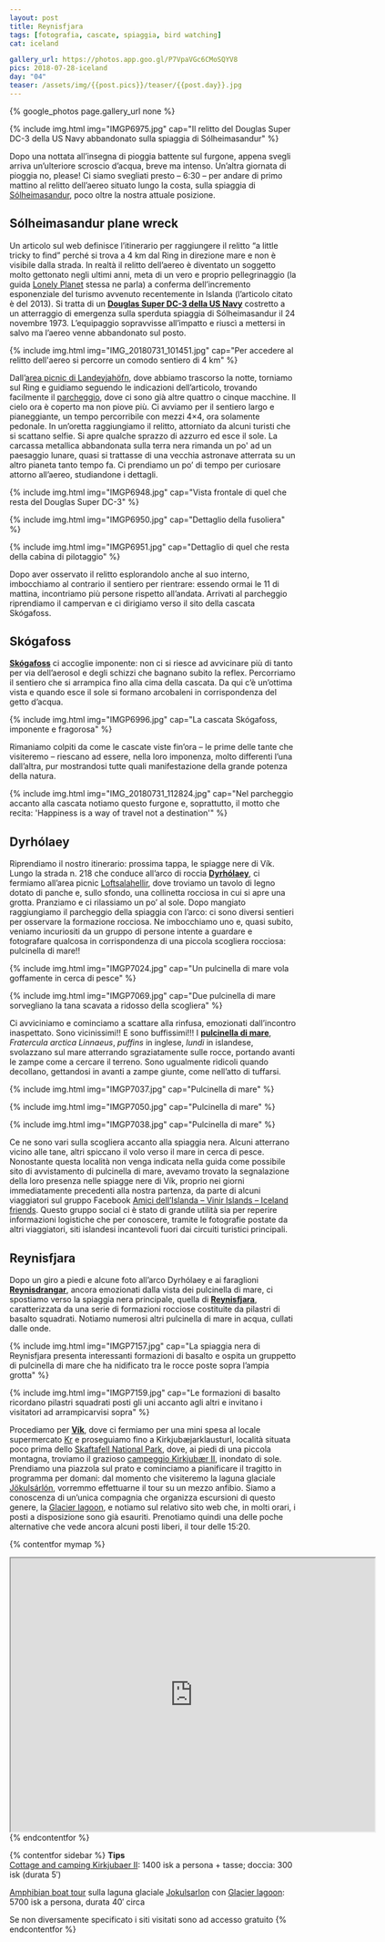 ```yaml
---
layout: post
title: Reynisfjara
tags: [fotografia, cascate, spiaggia, bird watching]
cat: iceland

gallery_url: https://photos.app.goo.gl/P7VpaVGc6CMoSQYV8
pics: 2018-07-28-iceland
day: "04"
teaser: /assets/img/{{post.pics}}/teaser/{{post.day}}.jpg
---
```


{% google_photos page.gallery_url none %}

{% include img.html img="IMGP6975.jpg" cap="Il relitto del Douglas Super DC-3 della US Navy abbandonato sulla spiaggia di Sólheimasandur" %}

Dopo una nottata all’insegna di pioggia battente sul furgone, appena svegli arriva un’ulteriore scroscio d’acqua, breve ma intenso. Un’altra giornata di pioggia no, please! Ci siamo svegliati presto – 6:30 – per andare di primo mattino al relitto dell’aereo situato lungo la costa, sulla spiaggia di [Sólheimasandur](https://guidetoiceland.is/travel-iceland/drive/solheimasandur), poco oltre la nostra attuale posizione.

## Sólheimasandur plane wreck

Un articolo sul web definisce l’itinerario per raggiungere il relitto “a little tricky to find” perché si trova a 4 km dal Ring in direzione mare e non è visibile dalla strada. In realtà il relitto dell’aereo è diventato un soggetto molto gettonato negli ultimi anni, meta di un vero e proprio pellegrinaggio (la guida [Lonely Planet](https://shop.lonelyplanetitalia.it/prodotto/guida-di-viaggio-islanda) stessa ne parla) a conferma dell’incremento esponenziale del turismo avvenuto recentemente in Islanda (l’articolo citato è del 2013). Si tratta di un [**Douglas Super DC-3 della US Navy**](https://guidetoiceland.is/connect-with-locals/jorunnsg/the-abandoned-dc-plane-on-solheimasandur) costretto a un atterraggio di emergenza sulla sperduta spiaggia di Sólheimasandur il 24 novembre 1973. L’equipaggio sopravvisse all’impatto e riuscì a mettersi in salvo ma l’aereo venne abbandonato sul posto.

{% include img.html img="IMG_20180731_101451.jpg" cap="Per accedere al relitto dell'aereo si percorre un comodo sentiero di 4 km" %}

Dall’[area picnic di Landeyjahöfn](https://park4night.com/lieu/109371/#.XCez-VySPid), dove abbiamo trascorso la notte, torniamo sul Ring e guidiamo seguendo le indicazioni dell’articolo, trovando facilmente il [parcheggio](https://www.google.it/maps/place/S%C3%B3lheimasandur+Parking/@63.474904,-19.3988519,13z/data=!4m8!1m2!2m1!1s+S%C3%B3lheimasandur!3m4!1s0x0:0xeff7b620209f46cb!8m2!3d63.4906479!4d-19.362781), dove ci sono già altre quattro o cinque macchine. Il cielo ora è coperto ma non piove più. Ci avviamo per il sentiero largo e pianeggiante, un tempo percorribile con mezzi 4×4, ora solamente pedonale. In un’oretta raggiungiamo il relitto, attorniato da alcuni turisti che si scattano selfie. Si apre qualche sprazzo di azzurro ed esce il sole. La carcassa metallica abbandonata sulla terra nera rimanda un po' ad un paesaggio lunare, quasi si trattasse di una vecchia astronave atterrata su un altro pianeta tanto tempo fa. Ci prendiamo un po’ di tempo per curiosare attorno all’aereo, studiandone i dettagli.

{% include img.html img="IMGP6948.jpg" cap="Vista frontale di quel che resta del Douglas Super DC-3" %}

{% include img.html img="IMGP6950.jpg" cap="Dettaglio della fusoliera" %}

{% include img.html img="IMGP6951.jpg" cap="Dettaglio di quel che resta della cabina di pilotaggio" %}

Dopo aver osservato il relitto esplorandolo anche al suo interno, imbocchiamo al contrario il sentiero per rientrare: essendo ormai le 11 di mattina, incontriamo più persone rispetto all’andata. Arrivati al parcheggio riprendiamo il campervan e ci dirigiamo verso il sito della cascata Skógafoss.

## Skógafoss

**[Skógafoss](https://guidetoiceland.is/connect-with-locals/regina/the-beautiful-skogafoss-waterfall-and-the-legend-of-the-treasure-chest)** ci accoglie imponente: non ci si riesce ad avvicinare più di tanto per via dell’aerosol e degli schizzi che bagnano subito la reflex. Percorriamo il sentiero che si arrampica fino alla cima della cascata. Da qui c’è un’ottima vista e quando esce il sole si formano arcobaleni in corrispondenza del getto d’acqua.

{% include img.html img="IMGP6996.jpg" cap="La cascata Skógafoss, imponente e fragorosa" %}

Rimaniamo colpiti da come le cascate viste fin’ora – le prime delle tante che visiteremo – riescano ad essere, nella loro imponenza, molto differenti l’una dall’altra, pur mostrandosi tutte quali manifestazione della grande potenza della natura.

{% include img.html img="IMG_20180731_112824.jpg" cap="Nel parcheggio accanto alla cascata notiamo questo furgone e, soprattutto, il motto che recita: 'Happiness is a way of travel not a destination'" %}
## Dyrhólaey

Riprendiamo il nostro itinerario: prossima tappa, le spiagge nere di Vík. Lungo la strada n. 218 che conduce all’arco di roccia **[Dyrhólaey](https://guidetoiceland.is/travel-iceland/drive/dyrholaey)**, ci fermiamo all’area picnic [Loftsalahellir](https://www.google.it/maps/place/63%C2%B025'14.1%22N+19%C2%B009'02.8%22W/@63.4205846,-19.1522744,274m/data=!3m2!1e3!4b1!4m9!1m2!2m1!1sLoftsalahellir,+iceland!3m5!1s0x0:0x0!7e2!8m2!3d63.4205833!4d-19.1507646), dove troviamo un tavolo di legno dotato di panche e, sullo sfondo, una collinetta rocciosa in cui si apre una grotta. Pranziamo e ci rilassiamo un po’ al sole. Dopo mangiato raggiungiamo il parcheggio della spiaggia con l’arco: ci sono diversi sentieri per osservare la formazione rocciosa. Ne imbocchiamo uno e, quasi subito, veniamo incuriositi da un gruppo di persone intente a guardare e fotografare qualcosa in corrispondenza di una piccola scogliera rocciosa: pulcinella di mare!!

{% include img.html img="IMGP7024.jpg" cap="Un pulcinella di mare vola goffamente in cerca di pesce" %}

{% include img.html img="IMGP7069.jpg" cap="Due pulcinella di mare sorvegliano la tana scavata a ridosso della scogliera" %}

Ci avviciniamo e cominciamo a scattare alla rinfusa, emozionati dall’incontro inaspettato. Sono vicinissimi!! E sono buffissimi!!! I [**pulcinella di mare**](https://it.wikipedia.org/wiki/Fratercula_arctica), *Fratercula arctica Linnaeus*, *puffins* in inglese, *lundi* in islandese, svolazzano sul mare atterrando sgraziatamente sulle rocce, portando avanti le zampe come a cercare il terreno. Sono ugualmente ridicoli quando decollano, gettandosi in avanti a zampe giunte, come nell’atto di tuffarsi.

{% include img.html img="IMGP7037.jpg" cap="Pulcinella di mare" %}

{% include img.html img="IMGP7050.jpg" cap="Pulcinella di mare" %}

{% include img.html img="IMGP7038.jpg" cap="Pulcinella di mare" %}

Ce ne sono vari sulla scogliera accanto alla spiaggia nera. Alcuni atterrano vicino alle tane, altri spiccano il volo verso il mare in cerca di pesce. Nonostante questa località non venga indicata nella guida come possibile sito di avvistamento di pulcinella di mare, avevamo trovato la segnalazione della loro presenza nelle spiagge nere di Vík, proprio nei giorni immediatamente precedenti alla nostra partenza, da parte di alcuni viaggiatori sul gruppo Facebook [Amici dell’Islanda – Vinir Islands – Iceland friends](https://www.facebook.com/groups/114403970312/?ref=nf_target&fref=nf). Questo gruppo social ci è stato di grande utilità sia per reperire informazioni logistiche che per conoscere, tramite le fotografie postate da altri viaggiatori, siti islandesi incantevoli fuori dai circuiti turistici principali.

## Reynisfjara

Dopo un giro a piedi e alcune foto all’arco Dyrhólaey e ai faraglioni **[Reynisdrangar](https://guidetoiceland.is/travel-iceland/drive/reynisdrangar)**, ancora emozionati dalla vista dei pulcinella di mare, ci spostiamo verso la spiaggia nera principale, quella di **[Reynisfjara](https://guidetoiceland.is/travel-iceland/drive/reynisfjara)**, caratterizzata da una serie di formazioni rocciose costituite da pilastri di basalto squadrati. Notiamo numerosi altri pulcinella di mare in acqua, cullati dalle onde.

{% include img.html img="IMGP7157.jpg" cap="La spiaggia nera di Reynisfjara presenta interessanti formazioni di basalto e ospita un gruppetto di pulcinella di mare che ha nidificato tra le rocce poste sopra l’ampia grotta" %}

{% include img.html img="IMGP7159.jpg" cap="Le formazioni di basalto ricordano pilastri squadrati posti gli uni accanto agli altri e invitano i visitatori ad arrampicarvisi sopra" %}

Procediamo per [**Vík**](https://en.wikipedia.org/wiki/V%C3%ADk_%C3%AD_M%C3%BDrdal), dove ci fermiamo per una mini spesa al locale supermercato [Kr](https://www.google.it/maps/place/Kr,-/@63.4184952,-19.004489,355m/data=!3m1!1e3!4m13!1m7!3m6!1s0x48d74a424936b0d1:0xbe83531b006d778d!2sVik,+Iceland!3b1!8m2!3d63.4186315!4d-19.0060479!3m4!1s0x48d74a48a27f5b89:0x1106ee9c51508199!8m2!3d63.4174745!4d-19.000029) e proseguiamo fino a Kirkjubæjarklausturl, località situata poco prima dello [Skaftafell National Park](https://www.vatnajokulsthjodgardur.is/en/areas/skaftafell), dove, ai piedi di una piccola montagna, troviamo il grazioso [campeggio Kirkjubær II](https://park4night.com/lieu/109713//kirkjub%C3%A6jarklaustur-13-skaft%C3%A1rvellir/iceland/#.XCjEPFySPic), inondato di sole. Prendiamo una piazzola sul prato e cominciamo a pianificare il tragitto in programma per domani: dal momento che visiteremo la laguna glaciale [Jökulsárlón](https://guidetoiceland.is/nature-info/jokulsarlon-glacier-lagoon-the-crown-jewel-of-iceland-s-nature), vorremmo effettuarne il tour su un mezzo anfibio. Siamo a conoscenza di un’unica compagnia che organizza escursioni di questo genere, la [Glacier lagoon](http://icelagoon.is/), e notiamo sul relativo sito web che, in molti orari, i posti a disposizione sono già esauriti. Prenotiamo quindi una delle poche alternative che vede ancora alcuni posti liberi, il tour delle 15:20.

{% contentfor mymap %}
<iframe src="https://www.google.com/maps/d/embed?mid=1MZASUbIqHzxXfzO19vdjekz2TjB69PWf&ehbc=2E312F" width="640" height="480"></iframe>
{% endcontentfor %}

{% contentfor sidebar %}
**Tips**  
[Cottage and camping Kirkjubaer II](http://kirkjubaer.com/): 1400 isk a persona + tasse; doccia: 300 isk (durata 5′)

[Amphibian boat tour](http://icelagoon.is/amphibian-boat-tours/) sulla laguna glaciale [Jokulsarlon](https://guidetoiceland.is/nature-info/jokulsarlon-glacier-lagoon-the-crown-jewel-of-iceland-s-nature) con [Glacier lagoon](http://icelagoon.is/): 5700 isk a persona, durata 40′ circa

Se non diversamente specificato i siti visitati sono ad accesso gratuito
{% endcontentfor %}